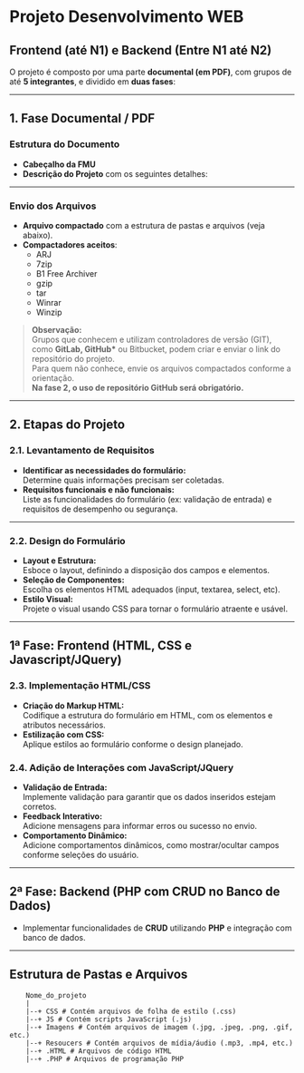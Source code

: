 # Projeto Desenvolvimento WEB  
## Frontend (até N1) e Backend (Entre N1 até N2)

O projeto é composto por uma parte **documental (em PDF)**, com grupos de até **5 integrantes**, e dividido em **duas fases**:

---

## 1. Fase Documental / PDF

### Estrutura do Documento

- **Cabeçalho da FMU**
- **Descrição do Projeto** com os seguintes detalhes:

---

### Envio dos Arquivos

- **Arquivo compactado** com a estrutura de pastas e arquivos (veja abaixo).
- **Compactadores aceitos**:
  - ARJ
  - 7zip
  - B1 Free Archiver
  - gzip
  - tar
  - Winrar
  - Winzip

> **Observação:**  
> Grupos que conhecem e utilizam controladores de versão (GIT), como **GitLab, GitHub\*** ou Bitbucket, podem criar e enviar o link do repositório do projeto.  
> Para quem não conhece, envie os arquivos compactados conforme a orientação.  
> **Na fase 2, o uso de repositório GitHub será obrigatório.**

---

## 2. Etapas do Projeto

### 2.1. Levantamento de Requisitos

- **Identificar as necessidades do formulário:**  
  Determine quais informações precisam ser coletadas.
- **Requisitos funcionais e não funcionais:**  
  Liste as funcionalidades do formulário (ex: validação de entrada) e requisitos de desempenho ou segurança.

---

### 2.2. Design do Formulário

- **Layout e Estrutura:**  
  Esboce o layout, definindo a disposição dos campos e elementos.
- **Seleção de Componentes:**  
  Escolha os elementos HTML adequados (input, textarea, select, etc).
- **Estilo Visual:**  
  Projete o visual usando CSS para tornar o formulário atraente e usável.

---

## 1ª Fase: Frontend (HTML, CSS e Javascript/JQuery)

### 2.3. Implementação HTML/CSS

- **Criação do Markup HTML:**  
  Codifique a estrutura do formulário em HTML, com os elementos e atributos necessários.
- **Estilização com CSS:**  
  Aplique estilos ao formulário conforme o design planejado.

### 2.4. Adição de Interações com JavaScript/JQuery

- **Validação de Entrada:**  
  Implemente validação para garantir que os dados inseridos estejam corretos.
- **Feedback Interativo:**  
  Adicione mensagens para informar erros ou sucesso no envio.
- **Comportamento Dinâmico:**  
  Adicione comportamentos dinâmicos, como mostrar/ocultar campos conforme seleções do usuário.

---

## 2ª Fase: Backend (PHP com CRUD no Banco de Dados)

- Implementar funcionalidades de **CRUD** utilizando **PHP** e integração com banco de dados.

---

## Estrutura de Pastas e Arquivos

```
    Nome_do_projeto
    |
    |--+ CSS # Contém arquivos de folha de estilo (.css)
    |--+ JS # Contém scripts JavaScript (.js)
    |--+ Imagens # Contém arquivos de imagem (.jpg, .jpeg, .png, .gif, etc.)
    |--+ Resoucers # Contém arquivos de mídia/áudio (.mp3, .mp4, etc.)
    |--+ .HTML # Arquivos de código HTML
    |--+ .PHP # Arquivos de programação PHP
```
